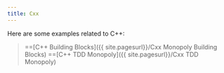 ```yaml
---
title: Cxx
---
```

Here are some examples related to C++:
> ==[C++ Building Blocks]({{ site.pagesurl}}/Cxx Monopoly Building Blocks)
> ==[C++ TDD Monopoly]({{ site.pagesurl}}/Cxx TDD Monopoly)
